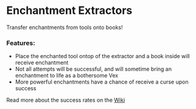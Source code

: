 
# Enchantment Extractors <!--$headerTitle--><!--$pmc:delete-->

Transfer enchantments from tools onto books!<!--$pmc:headerSize-->

### Features:
- Place the enchanted tool ontop of the extractor and a book inside will receive enchantment
- Not all attempts will be successful, and will sometime bring an enchantment to life as a bothersome Vex
- More powerful enchantments have a chance of receive a curse upon success

Read more about the success rates on the [Wiki](https://wiki.gm4.co/Enchantment_Extractors)
